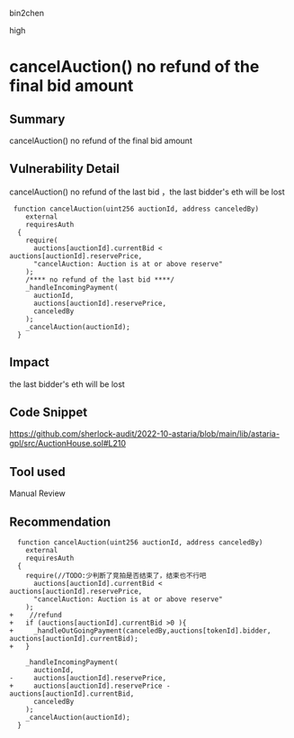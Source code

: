 bin2chen

high

# cancelAuction() no refund of the final bid amount

## Summary
cancelAuction() no refund of the final bid amount

## Vulnerability Detail
cancelAuction() no refund of the last bid ，the last bidder's eth will be lost

```solidity
 function cancelAuction(uint256 auctionId, address canceledBy)
    external
    requiresAuth
  {
    require(
      auctions[auctionId].currentBid < auctions[auctionId].reservePrice,
      "cancelAuction: Auction is at or above reserve"
    );
    /**** no refund of the last bid ****/ 
    _handleIncomingPayment(
      auctionId,
      auctions[auctionId].reservePrice,
      canceledBy
    );
    _cancelAuction(auctionId);
  }
```


## Impact

the last bidder's eth will be lost

## Code Snippet

https://github.com/sherlock-audit/2022-10-astaria/blob/main/lib/astaria-gpl/src/AuctionHouse.sol#L210

## Tool used

Manual Review

## Recommendation

```solidity
  function cancelAuction(uint256 auctionId, address canceledBy)
    external
    requiresAuth
  {
    require(//TODO:少判断了竞拍是否结束了，结束也不行吧
      auctions[auctionId].currentBid < auctions[auctionId].reservePrice,
      "cancelAuction: Auction is at or above reserve"
    );
+    //refund
+   if (auctions[auctionId].currentBid >0 ){
+     _handleOutGoingPayment(canceledBy,auctions[tokenId].bidder, auctions[auctionId].currentBid);
+   }

    _handleIncomingPayment(
      auctionId,
-     auctions[auctionId].reservePrice,
+     auctions[auctionId].reservePrice - auctions[auctionId].currentBid,
      canceledBy
    );
    _cancelAuction(auctionId);
  }
```
